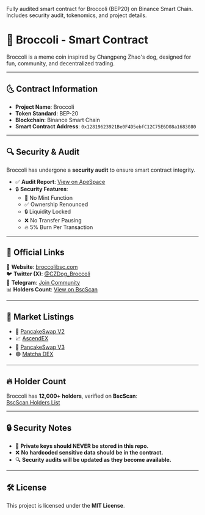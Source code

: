 Fully audited smart contract for Broccoli (BEP20) on Binance Smart Chain. Includes security audit, tokenomics, and project details.

# 🌿 Broccoli - Smart Contract

Broccoli is a meme coin inspired by Changpeng Zhao's dog, designed for fun, community, and decentralized trading.

---

## 🌜 Contract Information
- **Project Name**: Broccoli  
- **Token Standard**: BEP-20  
- **Blockchain**: Binance Smart Chain  
- **Smart Contract Address**: `0x12819623921Be0F4D5ebfC12C75E6D08a1683080`  

---

## 🔍 Security & Audit
Broccoli has undergone a **security audit** to ensure smart contract integrity.

- ✅ **Audit Report**: [View on ApeSpace](https://apespace.io/bsc/0x12819623921be0f4d5ebfc12c75e6d08a1683080)  
- 🔒 **Security Features**:
  - 🚫 No Mint Function  
  - ✅ Ownership Renounced  
  - 🔒 Liquidity Locked  
  - ❌ No Transfer Pausing  
  - 🔥 5% Burn Per Transaction  

---

## 📌 Official Links
🔗 **Website**: [broccolibsc.com](https://broccolibsc.com/)  
🐦 **Twitter (X)**: [@CZDog_Broccoli](https://x.com/CZDog_Broccoli)  
💅 **Telegram**: [Join Community](https://t.me/BroccoliOnBNB)  
📊 **Holders Count**: [View on BscScan](https://bscscan.com/token/0x12819623921Be0F4D5ebfC12C75E6D08a1683080#holders)  

---

## 🧀 Market Listings
- 🥞 [PancakeSwap V2](https://pancakeswap.finance/)
- 📈 [AscendEX](https://ascendex.com/)
- 🥞 [PancakeSwap V3](https://pancakeswap.finance/)
- 🟢 [Matcha DEX](https://matcha.xyz/)

---

## 🔥 Holder Count
Broccoli has **12,000+ holders**, verified on **BscScan**:  
[BscScan Holders List](https://bscscan.com/token/0x12819623921Be0F4D5ebfC12C75E6D08a1683080#holders)

---

## 🔒 Security Notes
- 🔑 **Private keys should NEVER be stored in this repo.**  
- ❌ **No hardcoded sensitive data should be in the contract.**  
- 🔍 **Security audits will be updated as they become available.**  

---

## 🛠 License
This project is licensed under the **MIT License**.
